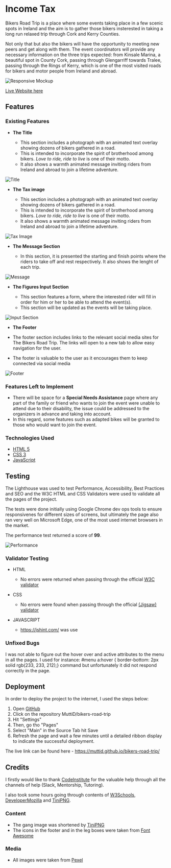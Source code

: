 

# Income Tax

Bikers Road Trip is a place where some events taking place in a few scenic spots in Ireland and the aim is to gather those bikers insterested in taking a long run relaxed trip through Cork and Kerry Counties.

Not only that but also the bikers will have the opportunity to meeting new peers and get along with them. The event coordinators will provide any necessary information on the three trips expected: from Kinsale Marina, a beautiful spot in County Cork, passing through Glengarriff towards Tralee, passing through the Rings of Kerry, which is one of the most visited roads for bikers and motor people from Ireland and abroad.

![Responsive Mockup](/assets/images/I_am_responsive.png)

[Live Website here](https://muttid.github.io/Income-Tax/)



## Features 

### Existing Features

- __The Title__

  - This section includes a photograph with an animated text overlay showing dozens of bikers gathered in a road.
  - This is intended to incorporate the spirit of brotherhood among bikers. *Love to ride, ride to live* is one of their motto.
  - It also shows a warmth animated message inviting riders from Ireland and abroad to join a lifetime adventure.
  
![Title](/assets/images/title.png)


- __The Tax image__

  - This section includes a photograph with an animated text overlay showing dozens of bikers gathered in a road.
  - This is intended to incorporate the spirit of brotherhood among bikers. *Love to ride, ride to live* is one of their motto.
  - It also shows a warmth animated message inviting riders from Ireland and abroad to join a lifetime adventure.
  
![Tax Image](/assets/images/coin_image.png)

- __The Message Section__

  - In this section, it is presented the starting and finish points where the riders to take off and rest respectively. It also shows the lenght of each trip.
   

![Message](/assets/images/message.png)

- __The Figures Input Section__

  - This section features a form, where the interested rider will fill in order for him or her to be able to attend the event(s).
  - This section will be updated as the events will be taking place. 

![Input Section](/assets/images/values_input.png)



- __The Footer__

- The footer section includes links to the relevant social media sites for The Bikers Road Trip. The links will open to a new tab to allow easy navigation for the user. 
- The footer is valuable to the user as it encourages them to keep connected via social media

![Footer](/assets/images/footer.png)



### Features Left to Implement

- There will be space for a **Special Needs Assistance** page where any part of the family or friend who wants to join the event were unable to attend due to their disability, the issue could be addressed to the organizers in advance and taking into account.
- In this regard, some features such as adapted bikes will be granted to those who would want to join the event.


### Technologies Used 

- [HTML 5](https://en.wikipedia.org/wiki/HTML5)
- [CSS 3](https://en.wikipedia.org/wiki/CSS)
- [JavaScript](https://en.wikipedia.org/wiki/JavaScript)



## Testing 

The Lighthouse was used to test Performance, Accessibility, Best Practices and SEO and the W3C HTML and CSS Validators were used to validate all the pages of the project.

The tests were done initially using Google Chrome dev ops tools to ensure responsivenes for different sizes of screens, but ultimately the page also ran very well on Microsoft Edge, one of the most used internet browsers in the market.

The performance test returned a score of **99**.

![Performance](/assets/images/lighthouse.png)


### Validator Testing 

- HTML
  - No errors were returned when passing through the official [W3C validator](https://validator.w3.org/nu/?doc=https%3A%2F%2Fmuttid.github.io%2Fbikers-road-trip%2F)

- CSS
  - No errors were found when passing through the official [(Jigsaw) validator](https://jigsaw.w3.org/css-validator/validator?uri=https%3A%2F%2Fmuttid.github.io%2FIncome-Tax%2F&profile=css3svg&usermedium=all&warning=1&vextwarning=&lang=en)

- JAVASCRIPT
    - https://jshint.com/ was use

### Unfixed Bugs

I was not able to figure out the hover over and active attributes to the menu in all the pages. 
I used for instance: #menu a:hover { border-bottom: 2px solid rgb(233, 233, 212);} command but unfortunately it did not respond correctly in the page.

## Deployment

In order to deploy the project to the internet, I used the steps below:

1. Open [GitHub](https://github.com/)
2. Click on the repository MuttiD/bikers-road-trip
3. Hit "Settings"
4. Then, go tho "Pages"
5. Select "Main" in the Source Tab hit Save
6. Refresh the page and wait a few minutes until a detailed ribbon display to indicate the successful deployment. 

The live link can be found here - https://muttid.github.io/bikers-road-trip/  


## Credits 

I firstly would like to thank [CodeInstitute](https://codeinstitute.net/ie/) for the valuable help through all the channels of help (Slack, Mentorship, Tutoring).

I also took some hours going through contents of [W3Schools](https://www.w3schools.com/), [DeveloperMozilla](https://developer.mozilla.org/en-US/) and [TiniPNG](https://tinypng.com/).



### Content 

- The gang image was shortened by [TiniPNG](https://tinypng.com/)
- The icons in the footer and in the leg boxes were taken from [Font Awesome](https://fontawesome.com/)

### Media

- All images were taken from [Pexel](https://www.pexels.com/)

